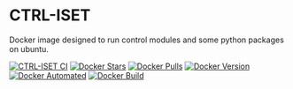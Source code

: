 # CTRL-ISET
Docker image designed to run control modules and some python packages on ubuntu. 

[![CTRL-ISET CI](https://github.com/a-mhamdi/ctrl-iset/actions/workflows/docker-image.yml/badge.svg)](https://github.com/a-mhamdi/ctrl-iset/actions/workflows/docker-image.yml)
[![Docker Stars](https://img.shields.io/docker/stars/abmhamdi/ctrl-iset)](https://hub.docker.com/r/abmhamdi/ctrl-iset)
[![Docker Pulls](https://img.shields.io/docker/pulls/abmhamdi/ctrl-iset)](https://hub.docker.com/r/abmhamdi/ctrl-iset)
[![Docker Version](https://img.shields.io/docker/v/abmhamdi/ctrl-iset?sort=semver)](https://hub.docker.com/r/abmhamdi/ctrl-iset)
[![Docker Automated](https://img.shields.io/docker/cloud/automated/abmhamdi/ctrl-iset)](https://hub.docker.com/r/abmhamdi/ctrl-iset)
[![Docker Build](https://img.shields.io/docker/cloud/build/abmhamdi/ctrl-iset)](https://hub.docker.com/r/abmhamdi/ctrl-iset)
